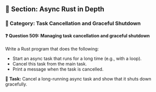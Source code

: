 ## 📘 Section: Async Rust in Depth  
### 🔹 Category: Task Cancellation and Graceful Shutdown  
#### ❓ Question 509: Managing task cancellation and graceful shutdown

Write a Rust program that does the following:

- Start an async task that runs for a long time (e.g., with a loop).
- Cancel this task from the main task.
- Print a message when the task is cancelled.

🔧 **Task:** Cancel a long-running async task and show that it shuts down gracefully.
